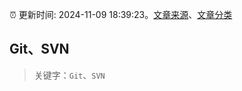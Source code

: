 :alarm_clock: 更新时间: 2024-11-09 18:39:23。[文章来源](/README.md)、[文章分类](/TAGS.md)

## Git、SVN


> 关键字：`Git`、`SVN`



